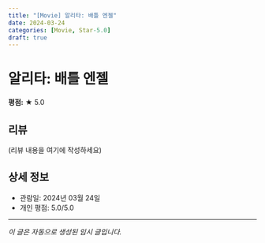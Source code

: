 ```yaml
---
title: "[Movie] 알리타: 배틀 엔젤"
date: 2024-03-24
categories: [Movie, Star-5.0]
draft: true
---
```


# 알리타: 배틀 엔젤

**평점:** ★ 5.0

## 리뷰

(리뷰 내용을 여기에 작성하세요)

## 상세 정보

- 관람일: 2024년 03월 24일
- 개인 평점: 5.0/5.0

---

*이 글은 자동으로 생성된 임시 글입니다.*
